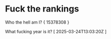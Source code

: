 # Fuck the rankings

Who the hell am I?
{ 15378308 }

What fucking year is it?
[ 2025-03-24T13:03:20Z ]
